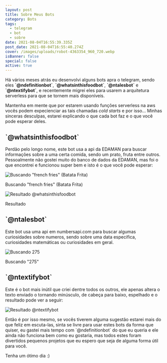 ```yaml
---
layout: post
title: Sobre Meus Bots
category: Bots
tags:
  - telegram
  - bot
  - sobre
date: 2021-08-04T16:55:39.335Z
post_date: 2021-08-04T16:55:40.274Z
cover: /images/uploads/robot-4363354_960_720.webp
isBanner: false
special: false
active: true
---
```

Há vários meses atrás eu desenvolvi alguns bots apra o telegram, sendo eles **\`@ndefinitionbot\`**, **\`@whatsinthisfoodbot\`**, **\`@ntalesbot\`** e **\`@ntextifybot\`**, e recentemente migrei eles para usarem a arquitetura serverless para que se tornem mais disponíveis.

Mantenha em mente que por estarem usando funções serverless na aws vocês podem expecienciar as tais chamadas *cold starts* e por isso... Minhas sinceras desculpas, estarei explicando o que cada bot faz e o que você pode esperar deles.

## \`@whatsinthisfoodbot\`

Perdão pelo longo nome, este bot usa a api da EDAMAN para buscar informações sobre a uma certa comida, sendo um prato, fruta entre outros. Pessoalmente não gostei muito do banco de dados da EDAMAN, mas foi o que encontrei e funcionou super bem e isto é o que você pode esperar:

![Buscando "french fries" (Batata Frita)](https://telegra.ph/file/dd7fcc3a25e24e0d88064.png "Buscando \\\"french fries\\\" (Batata Frita)")

Buscando "french fries" (Batata Frita)

![Resultado @whatsinthisfoodbot](https://telegra.ph/file/108e6b4b35734274bddcf.png "Resultado @whatsinthisfoodbot")

Resultado

## \`@ntalesbot\`

Este bot usa uma api em numbersapi.com para buscar algumas curiosidades sobre numeros, sendo sobre uma data especifica, curiosidades matemáticas ou curiosidades em geral.

![Buscando 275](https://telegra.ph/file/a0328b17abc166020ca88.png "Buscando 275")

Buscando "275"

## \`@ntextifybot\`

Este é o bot mais inútil que criei dentre todos os outros, ele apenas altera o texto enviado o tornando minúsculo, de cabeça para baixo, espelhado e o resultado pode ver a seguir:

![Resultado @ntextifybot](https://telegra.ph/file/f6c1386d60a53d350643f.png "Resultado @ntextifybot")

Então é por isso mesmo, se vocês tiverem alguma sugestão estarei mais do que feliz em escuta-las, sinta se livre para usar estes bots da forma que quiser, eu gastei mais tempo com \`@ndefinitionbot\` do que eu queria e ele ainda não funciona bem como eu gostaria, mas todos estes foram divertidos pequenos projetos que eu espero que seja de alguma forma útil para você.

Tenha um ótimo dia :)